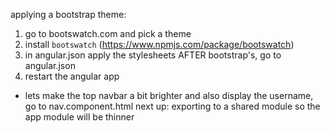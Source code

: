 applying a bootstrap theme:
1. go to bootswatch.com and pick a theme
2. install `bootswatch` (https://www.npmjs.com/package/bootswatch)
3. in angular.json apply the stylesheets AFTER bootstrap's, go to angular.json 
4. restart the angular app

* lets make the top navbar a bit brighter and also display the username, go to nav.component.html
 next up: exporting to a shared module so the app module will be thinner